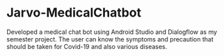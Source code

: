 # Jarvo-MedicalChatbot
Developed a medical chat bot using Android Studio and Dialogflow as my semester project. The user can know the symptoms and precaution that should be taken for Covid-19 and also various diseases.
